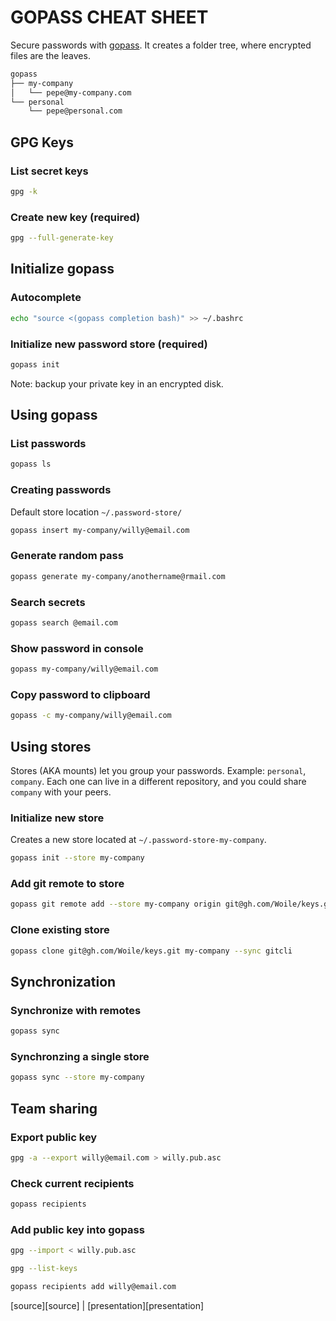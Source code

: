# GOPASS CHEAT SHEET

Secure passwords with [gopass][gopass]. It creates a folder tree, where encrypted files are the leaves.

```bash
gopass
├── my-company
│   └── pepe@my-company.com
└── personal
    └── pepe@personal.com
```

## GPG Keys

### List secret keys

```bash
gpg -k
```

### Create new key (required)

```bash
gpg --full-generate-key
```

## Initialize gopass

### Autocomplete

```bash
echo "source <(gopass completion bash)" >> ~/.bashrc
```

### Initialize new password store (required)

```bash
gopass init
```

Note: backup your private key in an encrypted disk.

## Using gopass

### List passwords

```bash
gopass ls
```

### Creating passwords

Default store location `~/.password-store/`

```bash
gopass insert my-company/willy@email.com
```

### Generate random pass

```bash
gopass generate my-company/anothername@rmail.com
```

### Search secrets

```bash
gopass search @email.com
```

### Show password in console

```bash
gopass my-company/willy@email.com
```

### Copy password to clipboard

```bash
gopass -c my-company/willy@email.com
```

## Using stores

Stores (AKA mounts) let you group your passwords. Example: `personal`, `company`.
Each one can live in a different repository, and you could share `company` with your peers.

### Initialize new store

Creates a new store located at `~/.password-store-my-company`.

```bash
gopass init --store my-company
```

### Add git remote to store

```bash
gopass git remote add --store my-company origin git@gh.com/Woile/keys.git
```

### Clone existing store

```bash
gopass clone git@gh.com/Woile/keys.git my-company --sync gitcli
```

## Synchronization

### Synchronize with remotes

```bash
gopass sync
```

### Synchronzing a single store

```bash
gopass sync --store my-company
```

## Team sharing

### Export public key

```bash
gpg -a --export willy@email.com > willy.pub.asc
```

### Check current recipients

```bash
gopass recipients
```

### Add public key into gopass

```bash
gpg --import < willy.pub.asc
```

```bash
gpg --list-keys
```

```bash
gopass recipients add willy@email.com
```

<div class="source">
[source][source] | [presentation][presentation]
</div>

[gopass]: https://gopass.pw
[source]: https://github.com/Woile/gopass-cheat-sheet
[presentation]: https://woile.github.io/gopass-presentation/
